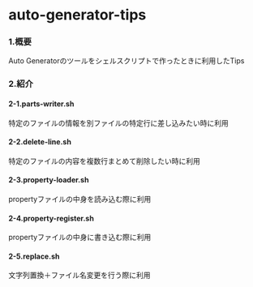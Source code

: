 # auto-generator-tips

### 1.概要  
Auto Generatorのツールをシェルスクリプトで作ったときに利用したTips

### 2.紹介

#### 2-1.parts-writer.sh  
特定のファイルの情報を別ファイルの特定行に差し込みたい時に利用

#### 2-2.delete-line.sh  
特定のファイルの内容を複数行まとめて削除したい時に利用

#### 2-3.property-loader.sh  
propertyファイルの中身を読み込む際に利用

#### 2-4.property-register.sh  
propertyファイルの中身に書き込む際に利用

#### 2-5.replace.sh  
文字列置換＋ファイル名変更を行う際に利用